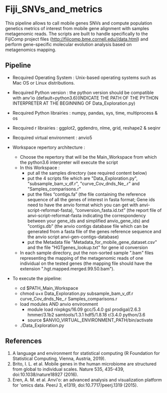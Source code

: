 # Fiji_SNVs_and_metrics
This pipeline allows to call mobile genes SNVs and compute population genetics metrics of interest from mobile gene alignment with samples metagenomic reads. The scripts are built to handle specifically to the FijiComp project files (http://fijicomp.bme.cornell.edu//data.html) and perform gene-specific molecular evolution analysis based on metagenomics mapping. 

## Pipeline
- Recquired Operating System : Unix-based operating systems such as Mac OS or Linux distributions.
- Recquired Python version : the python version should be compatible with anv'io (default=python3.6)(INDICATE THE PATH OF THE PYTHON INTERPRETER AT THE BEGINNING OF Data_Exploration.py)
- Recquired Python librairies : numpy, pandas, sys, time, multiprocess & os
- Recquired r librairies : ggplot2, ggdendro, nlme, grid, reshape2 & seqinr
- Recquired virtual environment : anvio5
- Workspace repertory architecture : 
	- Choose the repertory that will be the Main_Workspace from which the python3.6 interpreter will execute the script
	- In this Workspace :
		- put all the samples directory (see required content below)
		- put the 4 scripts file which are "Data_Exploration.py",                        "subsample_bam_v_df.r", "curve_Cov_dnds_Ne_.r" and "Samples_comparisons.r"
		- put the files “contigs.fa” (the file containing the reference sequence of      all the genes of interest in fasta format; Gene ids need to have the anvio      format which you can get with anvi-script-reformat-fasta),                      “conversion_fasta.id.txt” (the report file of anvi-script-reformat-fasta        indicating the correspondency between your gene_ids and simplified              anvio_gene_ids) and "contigs.db” (the anvio contigs database file which        can be generated from a fasta file of the genes reference sequence and           the anvio script anvi-gen-contigs-database)
		- put the Metadata file "Metadata_for_mobile_gene_dataset.csv" and the file      "HGTgenes_lookup.txt" for gene id conversion 
	- In each sample directory, put the non-sorted sample ".bam" files                 representing the mapping of the metagenomic reads of one individual on the     tested genes (the mapping file should have the extension                       ".hgt.mapped.merged.99.50.bam").

- To execute the pipeline:
	- cd $PATH_Main_Workspace
	- chmod u+x Data_Exploration.py subsample_bam_v_df.r curve_Cov_dnds_Ne_.r        Samples_comparisons.r
	- load modules AND anvio environment
		- module load nixpkgs/16.09 gcc/5.4.0 gsl prodigal/2.6.3 hmmer/3.1b2               samtools/1.3.1 hdf5/1.8.18 r/3.4.0 python/3.6
		- source $ANVIO_VIRTUAL_ENVIRONMENT_PATH/bin/activate
	- ./Data_Exploration.py

## References
1. A language and environment for statistical computing (R Foundation for Statistical Computing, Vienna, Austria, 2019). 
2. Brito, I. L. et al. Mobile genes in the human microbiome are structured from global to individual scales. Nature 535, 435-439, doi:10.1038/nature18927 (2016).
3. Eren, A. M. et al. Anvi'o: an advanced analysis and visualization platform for 'omics data. PeerJ 3, e1319, doi:10.7717/peerj.1319 (2015).
